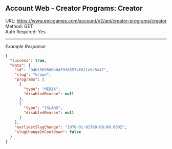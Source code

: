 ## Account Web - Creator Programs: Creator

URL: https://www.epicgames.com/account/v2/api/creator-programs/creator \
Method: GET \
Auth Required: Yes

---

_Example Response_

```json
{
  "success": true,
  "data": {
    "id": "94b1569506b04f9f8557af611e8c5e47",
    "slug": "krowe",
    "programs": [
      {
        "type": "MEDIA",
        "disabledReason": null
      },
      {
        "type": "ISLAND",
        "disabledReason": null
      }
    ],
    "earliestSlugChange": "1970-01-01T00:00:00.000Z",
    "slugChangeInCooldown": false
  }
}
```
